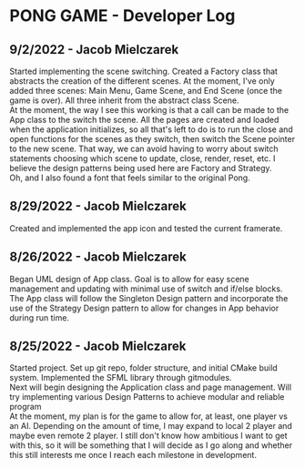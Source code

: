 # PONG GAME - Developer Log

## 9/2/2022 - Jacob Mielczarek
<p>
Started implementing the scene switching. Created a Factory class that abstracts the creation of the different scenes. At the moment, I've only added three scenes: Main Menu, Game Scene, and End Scene (once the game is over). All three inherit from the abstract class Scene.
<br>
At the moment, the way I see this working is that a call can be made to the App class to the switch the scene. All the pages are created and loaded when the application initializes, so all that's left to do is to run the close and open functions for the scenes as they switch, then switch the Scene pointer to the new scene. That way, we can avoid having to worry about switch statements choosing which scene to update, close, render, reset, etc. I believe the design patterns being used here are Factory and Strategy.
<br>
Oh, and I also found a font that feels similar to the original Pong.
</p>

## 8/29/2022 - Jacob Mielczarek
<p>
Created and implemented the app icon and tested the current framerate.
</p>

## 8/26/2022 - Jacob Mielczarek
<p>
Began UML design of App class. Goal is to allow for easy scene management and updating with minimal use of switch and if/else blocks.
<br>
The App class will follow the Singleton Design pattern and incorporate the use of the Strategy Design pattern to allow for changes in App behavior during run time.
</p>

## 8/25/2022 - Jacob Mielczarek
<p>
Started project. Set up git repo, folder structure, and initial CMake build system. Implemented the SFML library through gitmodules.
<br>
Next will begin designing the Application class and page management. Will try implementing various Design Patterns to achieve modular and reliable program
<br>
At the moment, my plan is for the game to allow for, at least, one player vs an AI. Depending on the amount of time, I may expand to local 2 player and maybe even remote 2 player. I still don't know how ambitious I want to get with this, so it will be something that I will decide as I go along and whether this still interests me once I reach each milestone in development.
</p>
